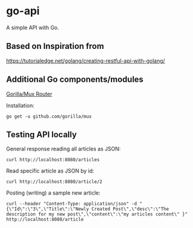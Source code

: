 # go-api

A simple API with Go.

## Based on Inspiration from

https://tutorialedge.net/golang/creating-restful-api-with-golang/

## Additional Go components/modules

[Gorilla/Mux Router](https://github.com/gorilla/mux)

Installation:

    go get -u github.com/gorilla/mux

## Testing API locally

General response reading all articles as JSON:

    curl http://localhost:8080/articles

Read specific article as JSON by id:

    curl http://localhost:8080/article/2

Posting (writing) a sample new article:

    curl --header "Content-Type: application/json" -d "{\"Id\":\"3\",\"Title\":\"Newly Created Post\",\"desc\":\"The description for my new post\",\"content\":\"my articles content\" }" http://localhost:8080/article


